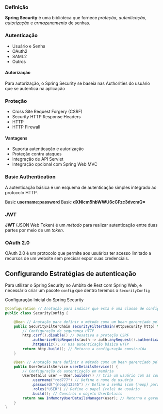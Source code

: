 ### Definição
**Spring Security** é uma biblioteca que fornece *proteção*, *autenticação*, *autorização* e *armazenamento* de senhas. 

### Autenticação
- Usuário e Senha
- OAuth2
- SAML2
- Outros

#### Autorização
Para autorização, o Spring Security se baseia nas Authorities do usuário que se autentica na aplicação

### Proteção 
- Cross Site Request Forgery (CSRF)
- Security HTTP Response Headers
- HTTP
- HTTP Firewall

#### Vantagens 
- Suporta autenticação e autorização
- Proteção contra ataques 
- Integração de API Servlet
- Integração opcional com Spring Web MVC

### Basic Authentication
A autenticação básica é um esquema de autenticação simples integrado ao protocolo HTTP.

Basic **username:password**
Basic **dXNlcm5hbWWU6cGFzc3dvcmQ=**


### JWT 
**JWT** (JSON Web Token) é um *método* para realizar autenticação entre duas partes por meio de um *token*.

### OAuth 2.0
OAuth 2.0 é um protocolo que permite aos usuários ter acesso limitado a recursos de um website sem precisar expor suas credenciais.
## Configurando Estratégias de autenticação
Para utilizar o Spring Security no Ambito de Rest com Spring Web, e necessário criar um pacote `config` que dentro teremos o `SecurityConfig` 

Configuração Inicial do Spring Security
```java
@Configuration // Anotação para indicar que esta é uma classe de configuração
public class SecurityConfig {

    @Bean // Anotação para definir o método como um bean gerenciado pelo Spring
    public SecurityFilterChain securityFilterChain(HttpSecurity http) throws Exception {
        // Configuração de segurança HTTP
        http.csrf().disable() // Desativa a proteção CSRF
            .authorizeHttpRequests(auth -> auth.anyRequest().authenticated()) // Exige autenticação para todas as requisições
            .httpBasic(); // Usa autenticação básica HTTP
        return http.build(); // Retorna a configuração construída
    }

    @Bean // Anotação para definir o método como um bean gerenciado pelo Spring
    public UserDetailsService userDetailsService() {
        // Configuração de autenticação em memória
        UserDetails user = User.builder() // Cria um usuário com as configurações abaixo
            .username("rod777") // Define o nome de usuário
            .password("{noop}12345") // Define a senha (com {noop} para indicar que não é codificada)
            .roles("USER") // Define o papel (role) do usuário
            .build(); // Constrói o objeto UserDetails
        return new InMemoryUserDetailsManager(user); // Retorna o gerenciador de usuários em memória com o usuário configurado
    }
}
```


